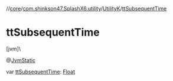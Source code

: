 //[core](../../../index.md)/[com.shinkson47.SplashX6.utility](../index.md)/[UtilityK](index.md)/[ttSubsequentTime](tt-subsequent-time.md)

# ttSubsequentTime

[jvm]\

@[JvmStatic](https://kotlinlang.org/api/latest/jvm/stdlib/kotlin.jvm/-jvm-static/index.html)

var [ttSubsequentTime](tt-subsequent-time.md): [Float](https://kotlinlang.org/api/latest/jvm/stdlib/kotlin/-float/index.html)
